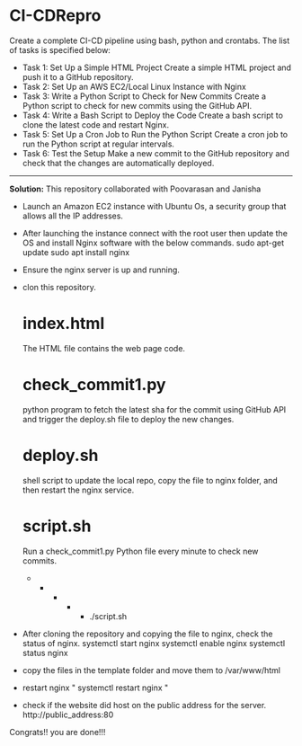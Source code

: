 # CI-CDRepro
Create a complete CI-CD pipeline using bash, python and crontabs. The list of tasks is specified below: 

* Task 1: Set Up a Simple HTML Project 
Create a simple HTML project and push it to a GitHub repository. 
* Task 2: Set Up an AWS EC2/Local Linux Instance with Nginx
* Task 3: Write a Python Script to Check for New Commits
 Create a Python script to check for new commits using the GitHub API.
* Task 4: Write a Bash Script to Deploy the Code
Create a bash script to clone the latest code and restart Nginx.
* Task 5: Set Up a Cron Job to Run the Python Script
Create a cron job to run the Python script at regular intervals.
* Task 6: Test the Setup 
Make a new commit to the GitHub repository and check that the changes are automatically deployed. 
_________________________________________________________________________________________________________
**Solution:** This repository collaborated with Poovarasan and Janisha
* Launch an Amazon EC2 instance with Ubuntu Os, a security group that allows all the IP addresses.
* After launching the instance connect with the root user then update the OS and install Nginx software with the below commands.
    sudo apt-get update
    sudo apt install nginx
* Ensure the nginx server is up and running.
* clon this repository.
  # index.html
   The HTML file contains the web page code.
  # check_commit1.py
    python program to fetch the latest sha for the commit using GitHub API and trigger the deploy.sh file to deploy the new changes.
  # deploy.sh
    shell script to update the local repo, copy the file to nginx folder, and then restart the nginx service.
  # script.sh
    Run a check_commit1.py Python file every minute to check new commits.
     * * * * * ./script.sh

* After cloning the repository and copying the file to nginx, check the status of nginx.
   systemctl start nginx
   systemctl enable nginx
   systemctl status nginx
* copy the files in the template folder and move them to /var/www/html
* restart nginx " systemctl restart nginx "
* check if the website did host on the public address for the server.
  http://public_address:80
  
Congrats!! you are done!!!

